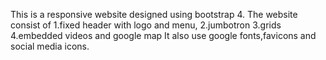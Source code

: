 This is a responsive website designed using bootstrap 4.
The website consist of 
1.fixed header with logo and menu,
2.jumbotron
3.grids
4.embedded videos and google map
It also use google fonts,favicons and social media icons.
